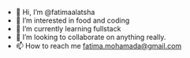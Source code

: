 - 👋 Hi, I’m @fatimaalatsha
- 👀 I’m interested in food and coding
- 🌱 I’m currently learning fullstack
- 💞️ I’m looking to collaborate on anything really.
- 📫 How to reach me fatima.mohamada@gmail.com

<!---
fatimaalatsha/fatimaalatsha is a ✨ special ✨ repository because its `README.md` (this file) appears on your GitHub profile.
You can click the Preview link to take a look at your changes.
--->
